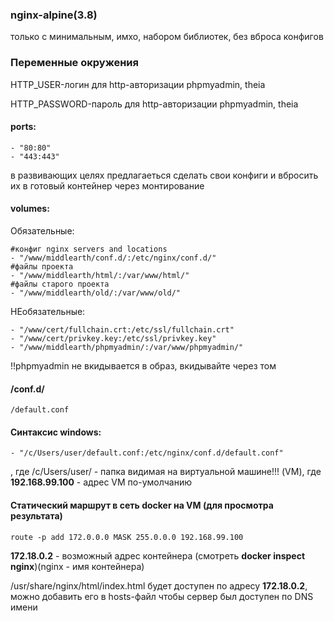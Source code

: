 ### nginx-alpine(3.8) 
только с минимальным, имхо, набором библиотек, без вброса конфигов
### Переменные окружения 
HTTP_USER-логин для http-авторизации phpmyadmin, theia

HTTP_PASSWORD-пароль для http-авторизации phpmyadmin, theia

#### ports:
    - "80:80"
    - "443:443" 
в развивающих целях предлагаеться сделать свои конфиги и вбросить их в готовый контейнер через монтирование
####  volumes:

Обязательные:

    #конфиг nginx servers and locations
    - "/www/middlearth/conf.d/:/etc/nginx/conf.d/"
    #файлы проекта
    - "/www/middlearth/html/:/var/www/html/"
    #файлы старого проекта
    - "/www/middlearth/old/:/var/www/old/"
НЕобязательные:
    
    - "/www/cert/fullchain.crt:/etc/ssl/fullchain.crt"
    - "/www/cert/privkey.key:/etc/ssl/privkey.key"
    - "/www/middlearth/phpmyadmin/:/var/www/phpmyadmin/"
!!phpmyadmin не вкидывается в образ, вкидывайте через том
#### /conf.d/

    /default.conf
    
#### Синтаксис windows:
    - "/c/Users/user/default.conf:/etc/nginx/conf.d/default.conf"
, где /c/Users/user/ - папка видимая на виртуальной машине!!! (VM), где **192.168.99.100** - адрес VM по-умолчанию
#### Статический маршрут в сеть docker на VM (для просмотра результата)
    route -p add 172.0.0.0 MASK 255.0.0.0 192.168.99.100
**172.18.0.2** - возможный адрес контейнера (смотреть **docker inspect nginx**)(nginx - имя контейнера)

/usr/share/nginx/html/index.html будет доступен по адресу **172.18.0.2**, можно добавить его в hosts-файл чтобы сервер был доступен по DNS имени

